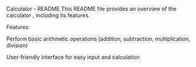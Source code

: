 Calculator  - README
This README file provides an overview of the calculator , including its features.

Features:

  Perform basic arithmetic operations (addition, subtraction, multiplication, division)

  User-friendly interface for easy input and calculation
